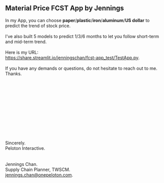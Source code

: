 ## Material Price FCST App by Jennings

In my App, you can choose **paper**/**plastic**/**iron**/**aluminum**/**US dollar** to predict the trend of stock price.  
<br /> 
I've also built 5 models to predict 1/3/6 months to let you follow short-term and mid-term trend.  
<br /> 
Here is my URL:  
https://share.streamlit.io/jenningschan/fcst-app_test/TestApp.py. 
<br />   
If you have any demands or questions, do not hesitate to reach out to me. Thanks.  
<br />  
<br />
<br />
<br />
<br />
<br />
<br />
<br />
<br />
<br />
<br />
Sincerely.  <br /> 
Peloton Interactive.  <br /> 
<br />   
Jennings Chan. <br /> 
Supply Chain Planner, TWSCM.  <br /> 
jennings.chan@onepeloton.com.  <br /> 
